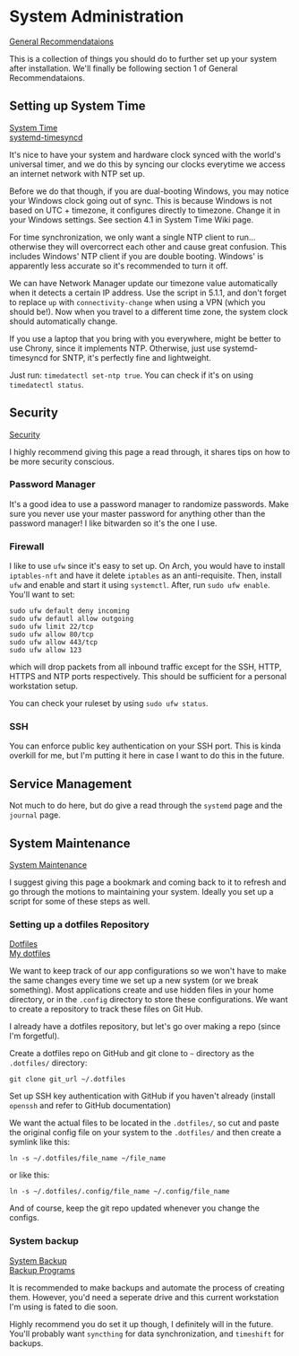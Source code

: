 # System Administration

[General Recommendataions](https://wiki.archlinux.org/title/General_recommendations#Graphical_user_interface)

This is a collection of things you should do to further set up your system after installation. We'll finally be following section 1 of General Recommendataions.

## Setting up System Time

[System Time](https://wiki.archlinux.org/title/System_time)\
[systemd-timesyncd](https://wiki.archlinux.org/title/Systemd-timesyncd)

It's nice to have your system and hardware clock synced with the world's universal timer, and we do this by syncing our clocks everytime we access an internet network with NTP set up.

Before we do that though, if you are dual-booting Windows, you may notice your Windows clock going out of sync. This is because Windows is not based on UTC + timezone, it configures directly to timezone. Change it in your Windows settings. See section 4.1 in System Time Wiki page.

For time synchronization, we only want a single NTP client to run... otherwise they will overcorrect each other and cause great confusion. This includes Windows' NTP client if you are double booting. Windows' is apparently less accurate so it's recommended to turn it off.

We can have Network Manager update our timezone value automatically when it detects a certain IP address. Use the script in 5.1.1, and don't forget to replace `up` with `connectivity-change` when using a VPN (which you should be!). Now when you travel to a different time zone, the system clock should automatically change.

If you use a laptop that you bring with you everywhere, might be better to use Chrony, since it implements NTP. Otherwise, just use systemd-timesyncd for SNTP, it's perfectly fine and lightweight.

Just run: `timedatectl set-ntp true`. You can check if it's on using `timedatectl status`.

## Security

[Security](https://wiki.archlinux.org/title/Security)

I highly recommend giving this page a read through, it shares tips on how to be more security conscious.

### Password Manager

It's a good idea to use a password manager to randomize passwords. Make sure you never use your master password for anything other than the password manager! I like bitwarden so it's the one I use.

### Firewall

I like to use `ufw` since it's easy to set up. On Arch, you would have to install `iptables-nft` and have it delete `iptables` as an anti-requisite. Then, install `ufw` and enable and start it using `systemctl`. After, run `sudo ufw enable`. You'll want to set:

```
sudo ufw default deny incoming
sudo ufw defautl allow outgoing
sudo ufw limit 22/tcp
sudo ufw allow 80/tcp
sudo ufw allow 443/tcp
sudo ufw allow 123
```

which will drop packets from all inbound traffic except for the SSH, HTTP, HTTPS and NTP ports respectively. This should be sufficient for a personal workstation setup.

You can check your ruleset by using `sudo ufw status`.

### SSH

You can enforce public key authentication on your SSH port. This is kinda overkill for me, but I'm putting it here in case I want to do this in the future.

## Service Management

Not much to do here, but do give a read through the `systemd` page and the `journal` page.

## System Maintenance

[System Maintenance](https://wiki.archlinux.org/title/System_maintenance)

I suggest giving this page a bookmark and coming back to it to refresh and go through the motions to maintaining your system. Ideally you set up a script for some of these steps as well.

### Setting up a dotfiles Repository

[Dotfiles](https://wiki.archlinux.org/title/Dotfiles)\
[My dotfiles](https://github.com/michaeltao0713/hyprland-dotfiles/tree/main)

We want to keep track of our app configurations so we won't have to make the same changes every time we set up a new system (or we break something). Most applications create and use hidden files in your home directory, or in the `.config` directory to store these configurations. We want to create a repository to track these files on Git Hub.

I already have a dotfiles repository, but let's go over making a repo (since I'm forgetful).

Create a dotfiles repo on GitHub and git clone to `~` directory as the `.dotfiles/` directory:

`git clone git_url ~/.dotfiles`

Set up SSH key authentication with GitHub if you haven't already (install `openssh` and refer to GitHub documentation)

We want the actual files to be located in the `.dotfiles/`, so cut and paste the original config file on your system to the `.dotfiles/` and then create a symlink like this:

`ln -s ~/.dotfiles/file_name ~/file_name`

or like this:

`ln -s ~/.dotfiles/.config/file_name ~/.config/file_name`

And of course, keep the git repo updated whenever you change the configs.

### System backup

[System Backup](https://wiki.archlinux.org/title/System_backup)\
[Backup Programs](https://wiki.archlinux.org/title/Synchronization_and_backup_programs)

It is recommended to make backups and automate the process of creating them. However, you'd need a seperate drive and this current workstation I'm using is fated to die soon.

Highly recommend you do set it up though, I definitely will in the future. You'll probably want `syncthing` for data synchronization, and `timeshift` for backups.

